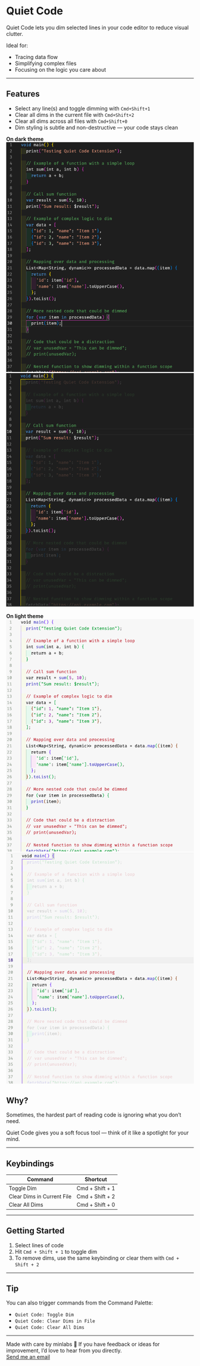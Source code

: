 # Quiet Code

Quiet Code lets you dim selected lines in your code editor to reduce visual clutter.

Ideal for:

- Tracing data flow
- Simplifying complex files
- Focusing on the logic you care about

---

## Features

- Select any line(s) and toggle dimming with `Cmd+Shift+1`
- Clear all dims in the current file with `Cmd+Shift+2`
- Clear all dims across all files with `Cmd+Shift+0`
- Dim styling is subtle and non-destructive — your code stays clean

**On dark theme**
![Before dimming](./images/screenshot-dark1.png)
![After dimming](./images/screenshot-dark2.png)

**On light theme**
![Before dimming](./images/screenshot-light1.png)
![After dimming](./images/screenshot-light2.png)

## Why?

Sometimes, the hardest part of reading code is ignoring what you don’t need.

Quiet Code gives you a soft focus tool — think of it like a spotlight for your mind.

---

## Keybindings

| Command                    | Shortcut        |
| -------------------------- | --------------- |
| Toggle Dim                 | Cmd + Shift + 1 |
| Clear Dims in Current File | Cmd + Shift + 2 |
| Clear All Dims             | Cmd + Shift + 0 |

---

## Getting Started

1. Select lines of code
2. Hit `Cmd + Shift + 1` to toggle dim
3. To remove dims, use the same keybinding or clear them with `Cmd + Shift + 2`

---

## Tip

You can also trigger commands from the Command Palette:

- `Quiet Code: Toggle Dim`
- `Quiet Code: Clear Dims in File`
- `Quiet Code: Clear All Dims`

---

Made with care by minlabs 💛
If you have feedback or ideas for improvement, I’d love to hear from you directly.  
[Send me an email](mailto:pkhanthee@gmail.com)
